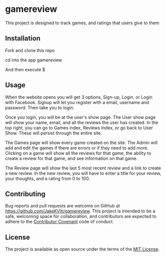 # gamereview

This project is designed to track games, and ratings that users give to them 

## Installation

Fork and clone this repo

cd into the app gamereview

And then execute $


## Usage

When the website opens you will get 3 options, Sign-up, Login, or Login with Facebook. Signup will let you register with a email, username and password. Then take you to login.

Once you login, you will be at the user's show page. The User show page will show your name, email, and all the reviews the user has created. In the top right, you can go to Games index, Reviews Index, or go back to User Show. These will persist through the entire site.

The Games page will show every game created on the site. The Admin will add and edit the games if there are errors or if they need to add more. Clicking on a game will show all the reviews for that game, the ability to create a review for that game, and see information on that game.

The Review page will show the last 5 most recent review and a link to create a new review. In the new review, you will have to enter a title for your review, your thoughts, and a rating from 0 to 100.


## Contributing

Bug reports and pull requests are welcome on GitHub at https://github.com/JakeKViti/gamereview. This project is intended to be a safe, welcoming space for collaboration, and contributors are expected to adhere to the [Contributor Covenant](http://contributor-covenant.org) code of conduct.

## License

The project is available as open source under the terms of the [MIT License](https://opensource.org/licenses/MIT).

